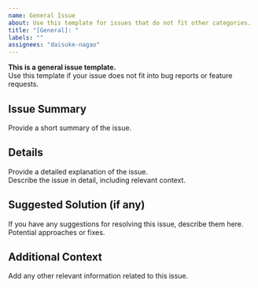 ```yaml
---
name: General Issue
about: Use this template for issues that do not fit other categories.
title: "[General]: "
labels: ""
assignees: "daisuke-nagao"
---
```


**This is a general issue template.**  
Use this template if your issue does not fit into bug reports or feature requests.

## Issue Summary
Provide a short summary of the issue.

## Details
Provide a detailed explanation of the issue.  
Describe the issue in detail, including relevant context.

## Suggested Solution (if any)
If you have any suggestions for resolving this issue, describe them here.  
Potential approaches or fixes.

## Additional Context
Add any other relevant information related to this issue.
